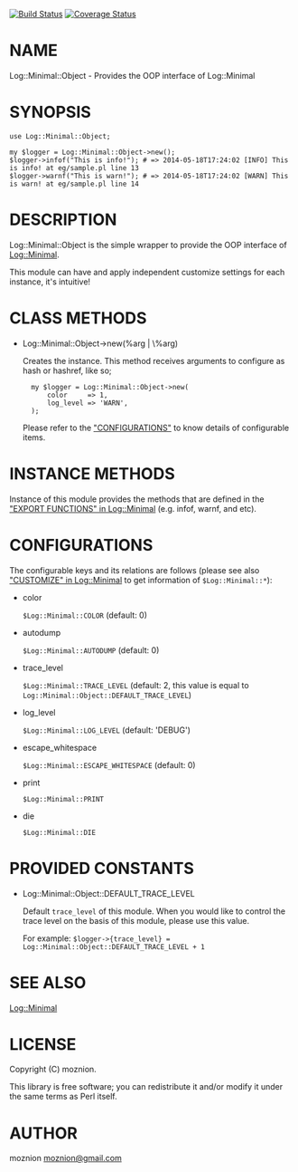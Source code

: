 [![Build Status](https://travis-ci.org/moznion/Log-Minimal-Object.png?branch=master)](https://travis-ci.org/moznion/Log-Minimal-Object) [![Coverage Status](https://coveralls.io/repos/moznion/Log-Minimal-Object/badge.png?branch=master)](https://coveralls.io/r/moznion/Log-Minimal-Object?branch=master)
# NAME

Log::Minimal::Object - Provides the OOP interface of Log::Minimal

# SYNOPSIS

    use Log::Minimal::Object;

    my $logger = Log::Minimal::Object->new();
    $logger->infof("This is info!"); # => 2014-05-18T17:24:02 [INFO] This is info! at eg/sample.pl line 13
    $logger->warnf("This is warn!"); # => 2014-05-18T17:24:02 [WARN] This is warn! at eg/sample.pl line 14

# DESCRIPTION

Log::Minimal::Object is the simple wrapper to provide the OOP interface of [Log::Minimal](https://metacpan.org/pod/Log::Minimal).

This module can have and apply independent customize settings for each instance, it's intuitive!

# CLASS METHODS

- Log::Minimal::Object->new(%arg | \\%arg)

    Creates the instance. This method receives arguments to configure as hash or hashref, like so;

        my $logger = Log::Minimal::Object->new(
            color     => 1,
            log_level => 'WARN',
        );

    Please refer to the ["CONFIGURATIONS"](#configurations) to know details of configurable items.

# INSTANCE METHODS

Instance of this module provides the methods that are defined in the ["EXPORT FUNCTIONS" in Log::Minimal](https://metacpan.org/pod/Log::Minimal#EXPORT-FUNCTIONS) (e.g. infof, warnf, and etc).

# CONFIGURATIONS

The configurable keys and its relations are follows (please see also ["CUSTOMIZE" in Log::Minimal](https://metacpan.org/pod/Log::Minimal#CUSTOMIZE) to get information of `$Log::Minimal::*`):

- color

    `$Log::Minimal::COLOR` (default: 0)

- autodump

    `$Log::Minimal::AUTODUMP` (default: 0)

- trace\_level

    `$Log::Minimal::TRACE_LEVEL` (default: 2, this value is equal to `Log::Minimal::Object::DEFAULT_TRACE_LEVEL`)

- log\_level

    `$Log::Minimal::LOG_LEVEL` (default: 'DEBUG')

- escape\_whitespace

    `$Log::Minimal::ESCAPE_WHITESPACE` (default: 0)

- print

    `$Log::Minimal::PRINT`

- die

    `$Log::Minimal::DIE`

# PROVIDED CONSTANTS

- Log::Minimal::Object::DEFAULT\_TRACE\_LEVEL

    Default `trace_level` of this module.
    When you would like to control the trace level on the basis of this module, please use this value.

    For example: `$logger->{trace_level} = Log::Minimal::Object::DEFAULT_TRACE_LEVEL + 1`

# SEE ALSO

[Log::Minimal](https://metacpan.org/pod/Log::Minimal)

# LICENSE

Copyright (C) moznion.

This library is free software; you can redistribute it and/or modify
it under the same terms as Perl itself.

# AUTHOR

moznion <moznion@gmail.com>
